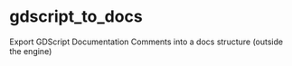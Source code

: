 # gdscript_to_docs
Export GDScript Documentation Comments into a docs structure (outside the engine)
